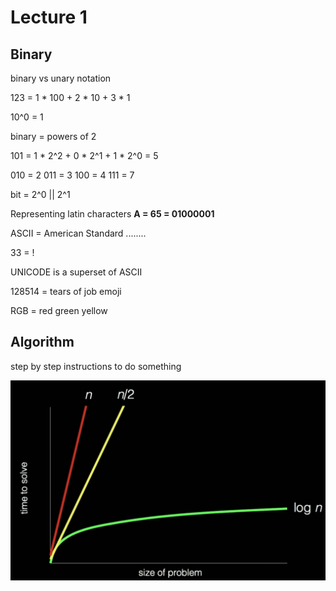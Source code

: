 # Lecture 1

## Binary

binary vs unary notation

123 = 1 * 100 + 2 * 10 + 3 * 1

10^0 = 1

binary = powers of 2

101 = 1 * 2^2 + 0 * 2^1 + 1 * 2^0 = 5

010 = 2
011 = 3
100 = 4
111 = 7

bit = 2^0 || 2^1


Representing latin characters
**A = 65 = 01000001**

ASCII = American Standard ........

 
33 = !

UNICODE is a superset of ASCII

128514 = tears of job emoji

RGB = red green yellow


## Algorithm

step by step instructions to do something

![problem-vs-time](./problem-vs-time.png)

